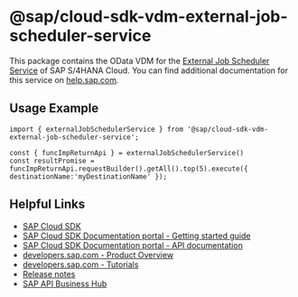 # @sap/cloud-sdk-vdm-external-job-scheduler-service

This package contains the OData VDM for the [External Job Scheduler Service](https://api.sap.com/api/BC_EXT_APPJOB_MANAGEMENT;v=0002) of SAP S/4HANA Cloud.
You can find additional documentation for this service on [help.sap.com](https://help.sap.com:00443/http.svc/ahp2/SAP_S4HANA_CLOUD/latest/EN/aa/dfe07526c547c784c2258a9d145e6f/frameset.htm).

## Usage Example
```
import { externalJobSchedulerService } from '@sap/cloud-sdk-vdm-external-job-scheduler-service';

const { funcImpReturnApi } = externalJobSchedulerService()
const resultPromise = funcImpReturnApi.requestBuilder().getAll().top(5).execute({ destinationName:'myDestinationName' });

```

## Helpful Links

- [SAP Cloud SDK](https://github.com/SAP/cloud-sdk-js)
- [SAP Cloud SDK Documentation portal - Getting started guide](https://sap.github.io/cloud-sdk/docs/js/getting-started)
- [SAP Cloud SDK Documentation portal - API documentation](https://sap.github.io/cloud-sdk/docs/js/api)
- [developers.sap.com - Product Overview](https://developers.sap.com/topics/cloud-sdk.html)
- [developers.sap.com - Tutorials](https://developers.sap.com/tutorial-navigator.html?tag=software-product:technology-platform/sap-cloud-sdk&tag=tutorial:type/tutorial&tag=programming-tool:javascript)
- [Release notes](https://help.sap.com/doc/2324e9c3b28748a4ae2ad08166d77675/1.0/en-US/js-index.html)
- [SAP API Business Hub](https://api.sap.com/)

